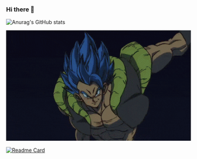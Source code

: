 ### Hi there 👋

<!--
**Azzy001/Azzy001** is a ✨ _special_ ✨ repository because its `README.md` (this file) appears on your GitHub profile.

Here are some ideas to get you started:

- 🔭 I’m currently working on ...
- 🌱 I’m currently learning ...
- 👯 I’m looking to collaborate on ...
- 🤔 I’m looking for help with ...
- 💬 Ask me about ...
- 📫 How to reach me: ...
- 😄 Pronouns: ...
- ⚡ Fun fact: ...
-->


![Anurag's GitHub stats](https://github-readme-stats.vercel.app/api?username=Azzy001&show_icons=true&theme=radical)


<img src="https://github.com/Azzy001/Azzy001/blob/main/images/dragon-ball.gif" height=300 width="850">


[![Readme Card](https://github-readme-stats.vercel.app/api/pin/?username=Azzy001&repo=github-readme-stats)](https://github.com/Azzy001/Rock_Paper_Scissors)
